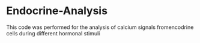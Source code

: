 # Endocrine-Analysis
This code was performed for the analysis of calcium signals fromencodrine cells during different hormonal stimuli
